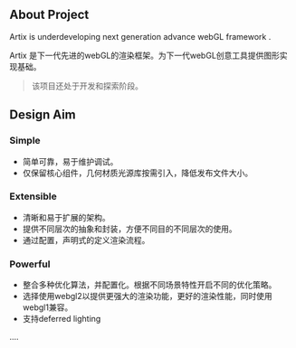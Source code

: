 ## About Project

Artix is underdeveloping next generation advance webGL framework .

Artix 是下一代先进的webGL的渲染框架。为下一代webGL创意工具提供图形实现基础。

> 该项目还处于开发和探索阶段。

## Design Aim

### Simple

* 简单可靠，易于维护调试。
* 仅保留核心组件，几何材质光源库按需引入，降低发布文件大小。

### Extensible

* 清晰和易于扩展的架构。
* 提供不同层次的抽象和封装，方便不同目的不同层次的使用。
* 通过配置，声明式的定义渲染流程。


### Powerful

* 整合多种优化算法，并配置化。根据不同场景特性开启不同的优化策略。
* 选择使用webgl2以提供更强大的渲染功能，更好的渲染性能，同时使用webgl1兼容。
* 支持deferred lighting

....

